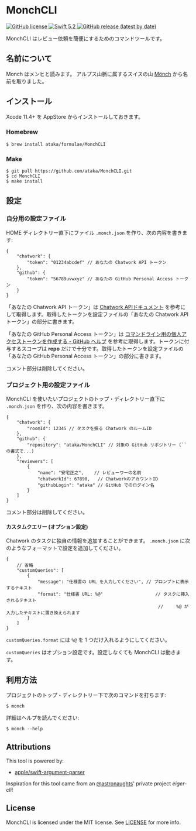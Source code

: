 # MonchCLI
<p>
    <a href="https://github.com/ataka/MonchCLI/blob/develop/LICENSE">
        <img alt="GitHub license" src="https://img.shields.io/github/license/ataka/MonchCLI"/>
    </a>
    <a href="https://docs.swift.org/swift-book/index.html">
        <img alt="Swift 5.2" src="https://img.shields.io/badge/Swift-5.2-orange.svg"/>
    </a>
    <a href="https://github.com/ataka/MonchCLI/releases">
        <img alt="GitHub release (latest by date)" src="https://img.shields.io/github/v/release/ataka/MonchCLI">
    </a>
</p>

MonchCLI はレビュー依頼を簡便にするためのコマンドツールです。

## 名前について

Monch はメンヒと読みます。
アルプス山脈に属するスイスの山 [Mönch](https://ja.wikipedia.org/wiki/%E3%83%A1%E3%83%B3%E3%83%92) から名前を取りました。

## インストール

Xcode 11.4+ を AppStore からインストールしておきます。

### Homebrew

``` shellsession
$ brew install ataka/formulae/MonchCLI
```

### Make

``` shellsession
$ git pull https://github.com/ataka/MonchCLI.git
$ cd MonchCLI
$ make install
```

## 設定

### 自分用の設定ファイル

HOME ディレクトリー直下にファイル `.monch.json` を作り、次の内容を書きます:

``` json5
{
    "chatwork": {
        "token": "01234abcdef" // あなたの Chatwork API トークン
    },
    "github": {
        "token": "56789uvwxyz" // あなたの GitHub Personal Access トークン
    }
}
```

「あなたの Chatwork API トークン」は [Chatwork APIドキュメント](https://developer.chatwork.com/ja/) を参考にして取得します。取得したトークンを設定ファイルの「あなたの Chatwork API トークン」の部分に書きます。

「あなたの GitHub Personal Access トークン」は [コマンドライン用の個人アクセストークンを作成する \- GitHub ヘルプ](https://help.github.com/ja/github/authenticating-to-github/creating-a-personal-access-token-for-the-command-line) を参考に取得します。トークンに付与するスコープは **repo** だけで十分です。取得したトークンを設定ファイルの「あなたの GitHub Personal Access トークン」の部分に書きます。

コメント部分は削除してください。

### プロジェクト用の設定ファイル

MonchCLI を使いたいプロジェクトのトップ・ディレクトリー直下に `.monch.json` を作り、次の内容を書きます。

``` json5
{
    "chatwork": {
        "roomId": 12345 // タスクを振る Chatwork のルームID
    },
    "github": {
        "repository": "ataka/MonchCLI" // 対象の GitHub リポジトリー (`` の書式で...)
    },
    "reviewers": [
        { 
            "name": "安宅正之",    // レビューワーの名前
            "chatworkId": 67890,   // ChatworkのアカウントID
            "githubLogin": "ataka" // GitHub でのログイン名
        }
    ]
}
```

コメント部分は削除してください。

#### カスタムクエリー (オプション設定)

Chatwork のタスクに独自の情報を追加することができます。
`.monch.json` に次のようなフォーマットで設定を追加してください。

``` json5
{
    // 省略
    "customQueries": [
        {
            "message": "仕様書の URL を入力してください", // プロンプトに表示するテキスト
            "format": "仕様書 URL: %@"                    // タスクに挿入されるテキスト
                                                          //     %@ が入力したテキストに置き換えられます
        }
    ]
}
```

`customQueries.format` には `%@` を 1 つだけ入れるようにしてください。

`customQueries` はオプション設定です。設定しなくても MonchCLI は動きます。

## 利用方法

プロジェクトのトップ・ディレクトリー下で次のコマンドを打ちます:

``` shellsession
$ monch
```

詳細はヘルプを読んでください:

``` shellsession
$ monch --help
```

## Attributions

This tool is powered by:

- [apple/swift\-argument\-parser](https://github.com/apple/swift-argument-parser)

Inspiration for this tool came from an [@astronaughts](https://github.com/astronaughts)' private project *eiger-cli*!

## License

MonchCLI is licensed under the MIT license.  See [LICENSE](https://github.com/ataka/MonchCLI/blob/master/LICENSE) for more info.

<!-- Local Variables: -->
<!-- mode: gfm -->
<!-- End: -->
